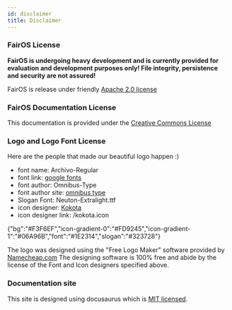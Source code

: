 ```yaml
---
id: disclaimer
title: Disclaimer
---
```

### FairOS License

**FairOS is undergoing heavy development and is currently provided for evaluation and development purposes only! 
File integrity, persistence and security are not assured!**

FairOS is release under friendly [Apache 2.0 license](https://github.com/fairDataSociety/fairOS-dfs/blob/master/LICENSE)

### FairOS Documentation License

This documentation is provided under the [Creative Commons License](https://github.com/fairDataSociety/fairOS-docs/blob/master/License-docs)


### Logo and Logo Font License

Here are the people that made our beautiful logo happen :)

- font name: Archivo-Regular
- font link: [google fonts](https://fonts.google.com/specimen/Archivo)
- font author: Omnibus-Type
- font author site: [omnibus type](http://www.omnibus-type.com/)
- Slogan Font: Neuton-Extralight.ttf
- icon designer: [Kokota](https://thenounproject.com/search/?q=hive&i=1085705)
- icon designer link: /kokota.icon

        
{"bg":"#F3F6EF","icon-gradient-0":"#FD9245","icon-gradient-1":"#06A96B","font":"#1E2314","slogan":"#323728"}
 

The logo was designed using the "Free Logo Maker" software provided by [Namecheap.com](https://www.namecheap.com/logo-maker/)
The designing software is 100% free and abide by the license of the Font and Icon designers specified above.

### Documentation site

This site is designed using docusaurus which is [MIT licensed](https://github.com/facebook/docusaurus/blob/master/LICENSE).
